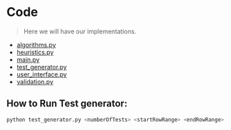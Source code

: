 # Code

> Here we will have our implementations.

- [algorithms.py](https://github.com/smh997/Maze-Problem/code/algorithms.py)
- [heuristics.py](https://github.com/smh997/Maze-Problem/code/heuristics.py)
- [main.py](https://github.com/smh997/Maze-Problem/code/main.py)
- [test_generator.py](https://github.com/smh997/Maze-Problem/code/test_generator.py)
- [user_interface.py](https://github.com/smh997/Maze-Problem/code/user_interface.py)
- [validation.py](https://github.com/smh997/Maze-Problem/code/validation.py)

## How to Run Test generator:
```bash
python test_generator.py <numberOfTests> <startRowRange> <endRowRange> <startColumnRange> <endColumnRange> <percentageOfObstacles>
```
